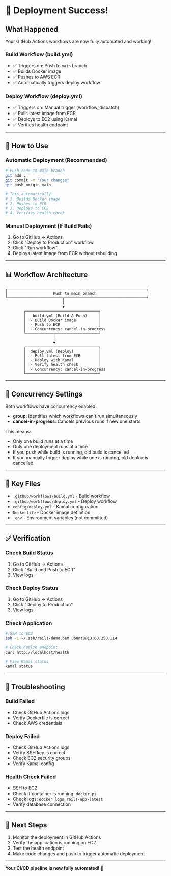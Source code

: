 # 🎉 Deployment Success!

## What Happened

Your GitHub Actions workflows are now fully automated and working!

### Build Workflow (build.yml)
- ✅ Triggers on: Push to `main` branch
- ✅ Builds Docker image
- ✅ Pushes to AWS ECR
- ✅ Automatically triggers deploy workflow

### Deploy Workflow (deploy.yml)
- ✅ Triggers on: Manual trigger (workflow_dispatch)
- ✅ Pulls latest image from ECR
- ✅ Deploys to EC2 using Kamal
- ✅ Verifies health endpoint

---

## 🚀 How to Use

### Automatic Deployment (Recommended)
```bash
# Push code to main branch
git add .
git commit -m "Your changes"
git push origin main

# This automatically:
# 1. Builds Docker image
# 2. Pushes to ECR
# 3. Deploys to EC2
# 4. Verifies health check
```

### Manual Deployment (If Build Fails)
1. Go to GitHub → Actions
2. Click "Deploy to Production" workflow
3. Click "Run workflow"
4. Deploys latest image from ECR without rebuilding

---

## 📊 Workflow Architecture

```
┌─────────────────────────────────────────────────────────────┐
│                    Push to main branch                       │
└────────────────────────┬────────────────────────────────────┘
                         │
                         ▼
        ┌────────────────────────────────┐
        │   build.yml (Build & Push)     │
        │  - Build Docker image          │
        │  - Push to ECR                 │
        │  - Concurrency: cancel-in-progress
        └────────────┬───────────────────┘
                     │
                     ▼
        ┌────────────────────────────────┐
        │  deploy.yml (Deploy)           │
        │  - Pull latest from ECR        │
        │  - Deploy with Kamal           │
        │  - Verify health check         │
        │  - Concurrency: cancel-in-progress
        └────────────────────────────────┘
```

---

## 🔄 Concurrency Settings

Both workflows have concurrency enabled:
- **group**: Identifies which workflows can't run simultaneously
- **cancel-in-progress**: Cancels previous runs if new one starts

This means:
- Only one build runs at a time
- Only one deployment runs at a time
- If you push while build is running, old build is cancelled
- If you manually trigger deploy while one is running, old deploy is cancelled

---

## 📁 Key Files

- `.github/workflows/build.yml` - Build workflow
- `.github/workflows/deploy.yml` - Deploy workflow
- `config/deploy.yml` - Kamal configuration
- `Dockerfile` - Docker image definition
- `.env` - Environment variables (not committed)

---

## ✅ Verification

### Check Build Status
1. Go to GitHub → Actions
2. Click "Build and Push to ECR"
3. View logs

### Check Deploy Status
1. Go to GitHub → Actions
2. Click "Deploy to Production"
3. View logs

### Check Application
```bash
# SSH to EC2
ssh -i ~/.ssh/rails-demo.pem ubuntu@13.60.250.114

# Check health endpoint
curl http://localhost/health

# View Kamal status
kamal status
```

---

## 🐛 Troubleshooting

### Build Failed
- Check GitHub Actions logs
- Verify Dockerfile is correct
- Check AWS credentials

### Deploy Failed
- Check GitHub Actions logs
- Verify SSH key is correct
- Check EC2 security groups
- Verify Kamal config

### Health Check Failed
- SSH to EC2
- Check if container is running: `docker ps`
- Check logs: `docker logs rails-app-latest`
- Verify database connection

---

## 📝 Next Steps

1. Monitor the deployment in GitHub Actions
2. Verify the application is running on EC2
3. Test the health endpoint
4. Make code changes and push to trigger automatic deployment

---

**Your CI/CD pipeline is now fully automated! 🚀**


